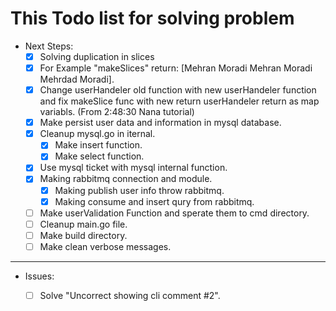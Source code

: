# This Todo list for solving problem 
* Next Steps: 
    - [x] Solving duplication in slices 
    - [x] For Example "makeSlices" return:  [Mehran Moradi Mehran Moradi Mehrdad Moradi].
    - [x] Change userHandeler old function with new userHandeler function and fix makeSlice func with new return userHandeler return as map variabls. (From 2:48:30 Nana tutorial)
    - [x] Make persist user data and information in mysql database.
    - [x] Cleanup mysql.go in iternal.
        - [x] Make insert function. 
        - [x] Make select function. 
    - [x] Use mysql ticket with mysql internal function.
    - [X] Making rabbitmq connection and module.
        - [x] Making publish user info throw rabbitmq.
        - [x] Making consume and insert qury from rabbitmq.
    - [ ] Make userValidation Function and sperate them to cmd directory. 
    - [ ] Cleanup main.go file. 
    - [ ] Make build directory.
    - [ ] Make clean verbose messages.
    
---

* Issues: 
    - [ ] Solve "Uncorrect showing cli comment #2".


